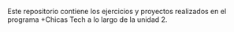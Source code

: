 Este repositorio contiene los ejercicios y proyectos realizados en el programa +Chicas Tech a lo largo de la unidad 2.

